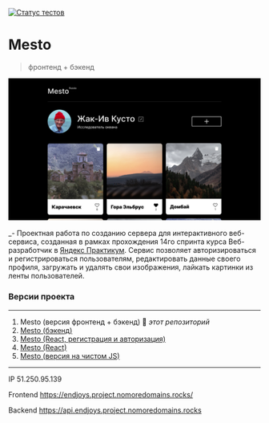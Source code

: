 [![Статус тестов](../../actions/workflows/tests.yml/badge.svg)](../../actions/workflows/tests.yml)

# Mesto
> фронтенд + бэкенд

![screenshot](./frontend/src/images/preview.jpg)

_- Проектная работа по созданию сервера для интерактивного веб-сервиса, созданная в рамках прохождения 14го спринта курса Веб-разработчик в [Яндекс Практикум](https://practicum.yandex.ru "сервис онлайн-образования"). Сервис позволяет авторизироваться и регистрироваться пользователям, редактировать данные своего профиля, загружать и удалять свои изображения, лайкать картинки из ленты пользователей.

### **Версии проекта**

---

1. Mesto (версия фронтенд + бэкенд) 🔆 _этот репозиторий_
2. [Mesto (бэкенд)](https://github.com/endjoyer/express-mesto-gha)
3. [Mesto (React, регистрация и авторизация)](https://github.com/endjoyer/react-mesto-auth)
4. [Mesto (React)](https://github.com/endjoyer/mesto-react)
5. [Mesto (версия на чистом JS)](https://github.com/endjoyer/mesto)

---

IP 51.250.95.139

Frontend https://endjoys.project.nomoredomains.rocks/

Backend https://api.endjoys.project.nomoredomains.rocks

